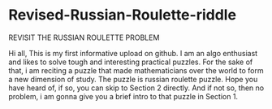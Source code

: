 # Revised-Russian-Roulette-riddle
REVISIT THE RUSSIAN ROULETTE PROBLEM

  Hi all,
      This is my first informative upload on github. I am an algo enthusiast and likes to solve tough and interesting practical puzzles.
      For the sake of that, i am reciting a puzzle that made mathematicians over the world to form a new dimension of study.
      The puzzle is russian roulette puzzle. Hope you have heard of, if so, you can skip to Section 2 directly. And if not so, then no problem, i am gonna give you a brief intro to that puzzle in Section 1.
